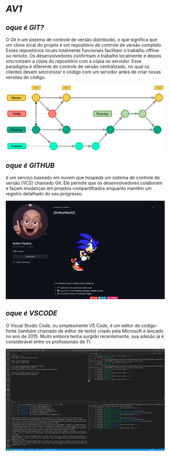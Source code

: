# *AV1*

## *oque é GIT?*
O Git é um sistema de controle de versão distribuído, o que significa que um clone local do projeto é um repositório de controle de versão completo. Esses repositórios locais totalmente funcionais facilitam o trabalho offline ou remoto. Os desenvolvedores confirmam o trabalho localmente e depois sincronizam a cópia do repositório com a cópia no servidor. Esse paradigma é diferente do controle de versão centralizado, no qual os clientes devem sincronizar o código com um servidor antes de criar novas versões do código.

![imagem3](https://raw.githubusercontent.com/ArthurHue12/AV1./main/imagem3.webp)

## *oque é GITHUB*
 é um serviço baseado em nuvem que hospeda um sistema de controle de versão (VCS) chamado Git. Ele permite que os desenvolvedores colaborem e façam mudanças em projetos compartilhados enquanto mantêm um registro detalhado do seu progresso.

 ![imagem](https://github.com/ArthurHue12/Engenharia-de-requisitos/blob/main/image.png?raw=true)

 ## *oque é VSCODE*
 O Visual Studio Code, ou simplesmente VS Code, é um editor de código-fonte (também chamado de editor de texto) criado pela Microsoft e lançado no ano de 2015. Muito embora tenha surgido recentemente, sua adesão já é considerável entre os profissionais de TI.

 ![imagem2](https://github.com/ArthurHue12/Engenharia-de-requisitos/blob/main/terminal-editor-grid.png?raw=true)
